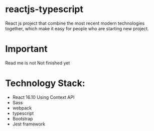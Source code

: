 # reactjs-typescript
React js project that combine the most recent modern technologies together, which make it easy for people who are starting new project.

# Important
Read me is not Not finished yet

# Technology Stack:

* React 16.10
  Using Context API
* Sass
* webpack
* typescript
* Bootstrap
* Jest framework